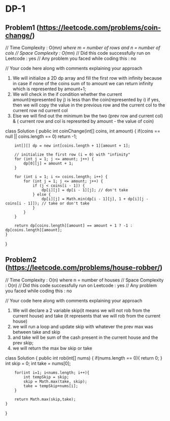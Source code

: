 # DP-1

## Problem1 (https://leetcode.com/problems/coin-change/)
// Time Complexity : O(m*n) where m = number of rows and n = number of cols
// Space Complexity : O(m*n)
// Did this code successfully run on Leetcode : yes
// Any problem you faced while coding this : no


// Your code here along with comments explaining your approach
1. We will initialize a 2D dp array and fill the first row with infinity because in case if none of the coins sum of to amount we can return infinity which is represented by amount+1;
2. We will check in the if condition whether the current amount(represented by j) is less than the coin(represented by i) if yes, then we will copy the value in the previous row and the current col to the current row nd current col
3. Else we will find out the minimum bw the two (prev row and current col) & ( current row and col is represnted by amount - the value of coin)

class Solution {
    public int coinChange(int[] coins, int amount) {
        if(coins == null || coins.length == 0) return -1;

        int[][] dp = new int[coins.length + 1][amount + 1];

        // initialize the first row (i = 0) with "infinity"
        for (int j = 1; j <= amount; j++) {
            dp[0][j] = amount + 1;
        }

        for (int i = 1; i <= coins.length; i++) {
            for (int j = 1; j <= amount; j++) {
                if (j < coins[i - 1]) {
                    dp[i][j] = dp[i - 1][j]; // don't take
                } else {
                    dp[i][j] = Math.min(dp[i - 1][j], 1 + dp[i][j - coins[i - 1]]); // take or don't take
                }
            }
        }

        return dp[coins.length][amount] == amount + 1 ? -1 : dp[coins.length][amount];
    }
}

## Problem2 (https://leetcode.com/problems/house-robber/)
// Time Complexity : O(n) where n = number of houses
// Space Complexity : O(n)
// Did this code successfully run on Leetcode : yes
// Any problem you faced while coding this : no


// Your code here along with comments explaining your approach
1. We will declare a 2 variable skip(it means we will not rob from the current house) and take (it represents that we will rob from the current house)
2. we will run a loop and update skip with whatever the prev max was between take and skip
3. and take will be sum of the cash present in the current house and the prev skip;
4. we will return the max bw skip or take


class Solution {
    public int rob(int[] nums) {
        if(nums.length == 0){
            return 0;
        }
        int skip = 0;
        int take = nums[0];

        for(int i=1; i<nums.length; i++){
            int tempSkip = skip;
            skip = Math.max(take, skip);
            take = tempSkip+nums[i];
        }

        return Math.max(skip,take);
    }

}